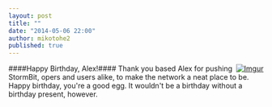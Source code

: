 ```yaml
---
layout: post
title: ""
date: "2014-05-06 22:00"
author: mikotohe2
published: true
---
```


<span style="float:right;">[![Imgur](//i.imgur.com/boIKFUlt.png)](//i.imgur.com/boIKFUl.png)</span>
####Happy Birthday, Alex!####
Thank you based Alex for pushing StormBit, opers and users alike, to make the network a neat place to be. Happy birthday, you're a good egg. It wouldn't be a birthday without a birthday present, however.
